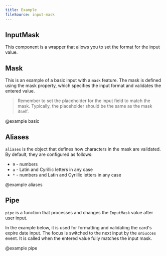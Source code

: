 ```yaml
---
title: Example
fileSource: input-mask
---
```


## InputMask

This component is a wrapper that allows you to set the format for the input value.

## Mask

This is an example of a basic input with a `mask` feature. The mask is defined using the mask property, which specifies the input format and validates the entered value.

> Remember to set the placeholder for the input field to match the mask. Typically, the placeholder should be the same as the mask itself.

@example basic

## Aliases

`aliases` is the object that defines how characters in the mask are validated. By default, they are configured as follows:

- `9` - numbers
- `a` - Latin and Cyrillic letters in any case
- `*` - numbers and Latin and Cyrillic letters in any case

@example aliases

## Pipe

`pipe` is a function that processes and changes the `InputMask` value after user input.

In the example below, it is used for formatting and validating the card's expire date input. The focus is switched to the next input by the `onSucces` event. It is called when the entered value fully matches the input mask.

@example pipe
